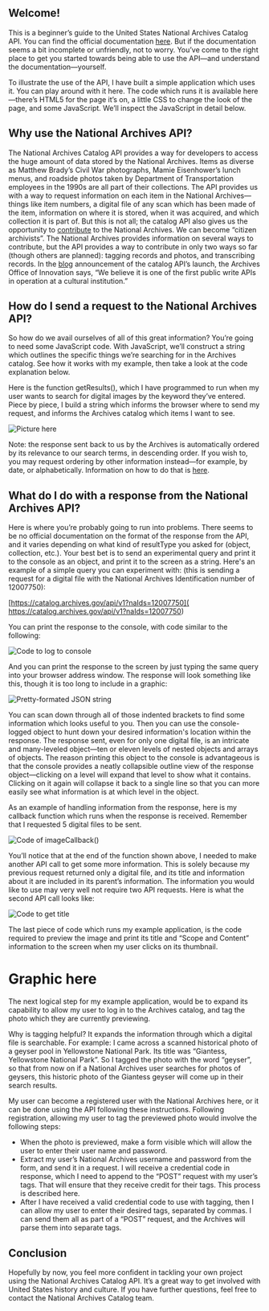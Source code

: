 ## Welcome!

This is a beginner’s guide to the United States National Archives Catalog API.  You can find the official documentation [here](https://github.com/usnationalarchives/Catalog-API).  But if the documentation seems a bit incomplete or unfriendly, not to worry.  You’ve come to the right place to get you started towards being able to use the API—and understand the documentation—yourself.

To illustrate the use of the API, I have built a simple application which uses it.  You can play around with it here.  The code which runs it is available here—there’s HTML5 for the page it’s on, a little CSS to change the look of the page, and some JavaScript.  We’ll inspect the JavaScript in detail below.

## Why use the National Archives API?

The National Archives Catalog API provides a way for developers to access the huge amount of data stored by the National Archives.  Items as diverse as Matthew Brady’s Civil War photographs, Mamie Eisenhower’s lunch menus, and roadside photos taken by Department of Transportation employees in the 1990s are all part of their collections.  The API provides us with a way to request information on each item in the National Archives—things like item numbers, a digital file of any scan which has been made of the item, information on where it is stored, when it was acquired, and which collection it is part of.  But this is not all; the catalog API also gives us the opportunity to [contribute](https://www.archives.gov/citizen-archivist) to the National Archives.  We can become “citizen archivists”.  The National Archives provides information on several ways to contribute, but the API provides a way to contribute in only two ways so far (though others are planned):  tagging records and photos, and transcribing records.  In the [blog](https://narations.blogs.archives.gov/2016/04/25/the-new-read-write-api-for-our-catalog/) announcement of the catalog API’s launch, the Archives Office of Innovation says, “We believe it is one of the first public write APIs in operation at a cultural institution.”

## How do I send a request to the National Archives API?

So how do we avail ourselves of all of this great information?  You’re going to need some JavaScript code.  With JavaScript, we’ll construct a string which outlines the specific things we’re searching for in the Archives catalog.   See how it works with my example, then take a look at the code explanation below.

Here is the function getResults(), which I have programmed to run when my user wants to search for digital images by the keyword they’ve entered.  Piece by piece, I build a string which informs the browser where to send my request, and informs the Archives catalog which items I want to see.

![Picture here](getResults.JPG)

Note:  the response sent back to us by the Archives is automatically ordered by its relevance to our search terms, in descending order.  If you wish to, you may request ordering by other information instead—for example, by date, or alphabetically.  Information on how to do that is [here](https://github.com/usnationalarchives/Catalog-API/blob/master/search_and_export.md#sorting-results).

## What do I do with a response from the National Archives API?

Here is where you’re probably going to run into problems.  There seems to be no official documentation on the format of the response from the API, and it varies depending on what kind of resultType you asked for (object, collection, etc.).  Your best bet is to send an experimental query and print it to the console as an object, and print it to the screen as a string.  Here's an example of a simple query you can experiment with: (this is sending a request for a digital file with the National Archives Identification number of 12007750):

 [https://catalog.archives.gov/api/v1?naIds=12007750]( https://catalog.archives.gov/api/v1?naIds=12007750)
 
You can print the response to the console, with code similar to the following:

![Code to log to console](ConsoleLog.JPG)

And you can print the response to the screen by just typing the same query into your browser address window.  The response will look something like this, though it is too long to include in a graphic:

![Pretty-formated JSON string](StringResponse.JPG)

You can scan down through all of those indented brackets to find some information which looks useful to you.  Then you can use the console-logged object to hunt down your desired information's location within the response.  The response sent, even for only one digital file, is an intricate and many-leveled object—ten or eleven levels of nested objects and arrays of objects.  The reason printing this object to the console is advantageous is that the console provides a neatly collapsible outline view of the response object—clicking on a level will expand that level to show what it contains.  Clicking on it again will collapse it back to a single line so that you can more easily see what information is at which level in the object.

As an example of handling information from the response, here is my callback function which runs when the response is received.  Remember that I requested 5 digital files to be sent.

![Code of imageCallback()](ImageCallback.JPG)

You’ll notice that at the end of the function shown above, I needed to make another API call to get some more information.  This is solely because my previous request returned only a digital file, and its title and information about it are included in its parent’s information.  The information you would like to use may very well not require two API requests.  Here is what the second API call looks like:

![Code to get title](getTitle.JPG)

The last piece of code which runs my example application, is the code required to preview the image and print its title and “Scope and Content” information to the screen when my user clicks on its thumbnail.

# Graphic here

The next logical step for my example application, would be to expand its capability to allow my user to log in to the Archives catalog, and tag the photo which they are currently previewing.

Why is tagging helpful?  It expands the information through which a digital file is searchable.  For example:  I came across a scanned historical photo of a geyser pool in Yellowstone National Park.  Its title was “Giantess, Yellowstone National Park”.  So I tagged the photo with the word “geyser”, so that from now on if a National Archives user searches for photos of geysers, this historic photo of the Giantess geyser will come up in their search results.

My user can become a registered user with the National Archives here, or it can be done using the API following these instructions.  Following registration, allowing my user to tag the previewed photo would involve the following steps:

- When the photo is previewed, make a form visible which will allow the user to enter their user name and password.
- Extract my user’s National Archives username and password from the form, and send it in a request.  I will receive a credential code in response, which I need to append to the “POST” request with my user’s tags.  That will ensure that they receive credit for their tags.  This process is described here.
- After I have received a valid credential code to use with tagging, then I can allow my user to enter their desired tags, separated by commas.  I can send them all as part of a “POST” request, and the Archives will parse them into separate tags.

## Conclusion
Hopefully by now, you feel more confident in tackling your own project using the National Archives Catalog API.  It’s a great way to get involved with United States history and culture.  If you have further questions, feel free to contact the National Archives Catalog team.
